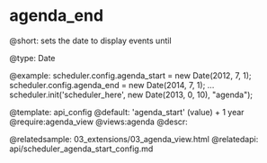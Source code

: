 agenda_end
=============
@short: sets the date to display events until
	

@type: Date


@example:
scheduler.config.agenda_start = new Date(2012, 7, 1);
scheduler.config.agenda_end = new Date(2014, 7, 1);
...
scheduler.init('scheduler_here', new Date(2013, 0, 10), "agenda");

@template:	api_config
@default: 'agenda_start' (value) + 1 year
@require:agenda_view
@views:agenda
@descr:


@relatedsample:
	03_extensions/03_agenda_view.html
@relatedapi:
	api/scheduler_agenda_start_config.md
